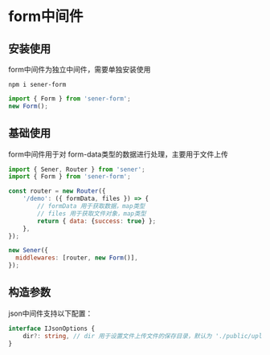 <!--
 * @Author: chenzhongsheng
 * @Date: 2023-05-14 14:49:08
 * @Description: Coding something
-->
# form中间件

## 安装使用

form中间件为独立中间件，需要单独安装使用

```
npm i sener-form
```

```js
import { Form } from 'sener-form';
new Form();
```

## 基础使用

form中间件用于对 form-data类型的数据进行处理，主要用于文件上传

```js
import { Sener, Router } from 'sener';
import { Form } from 'sener-form';

const router = new Router({
    '/demo': ({ formData, files }) => {
        // formData 用于获取数据，map类型
        // files 用于获取文件对象，map类型
        return { data: {success: true} };
    },
});

new Sener({
  middlewares: [router, new Form()],
});
```

## 构造参数

json中间件支持以下配置：

```ts
interface IJsonOptions {
    dir?: string, // dir 用于设置文件上传文件的保存目录，默认为 './public/upload' 没有会自行创建
}
```

